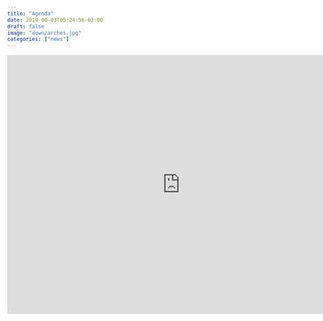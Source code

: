 ```yaml
---
title: "Agenda"
date: 2019-06-03T05:24:56-03:00
draft: false
image: "down/arches.jpg"
categories: ["news"]
---
```


<iframe src="https://calendar.google.com/calendar/embed?height=600&amp;wkst=1&amp;bgcolor=%23ffffff&amp;ctz=America%2FSao_Paulo&amp;src=bHVpenBlaXhvdG8uYWR2QGdtYWlsLmNvbQ&amp;src=YWRkcmVzc2Jvb2sjY29udGFjdHNAZ3JvdXAudi5jYWxlbmRhci5nb29nbGUuY29t&amp;src=bG9uZ29hbGNhbmNlLmNzcnJqQGdtYWlsLmNvbQ&amp;src=OTdzODh2MWdrdmZxbTAwNmVrajdsMTFibGtAZ3JvdXAuY2FsZW5kYXIuZ29vZ2xlLmNvbQ&amp;src=ZmlmYSU3ZV93Y3VwXzc1ODlfJTQycmF6aWwjc3BvcnRzQGdyb3VwLnYuY2FsZW5kYXIuZ29vZ2xlLmNvbQ&amp;src=cHRfYnIuYnJhemlsaWFuI2hvbGlkYXlAZ3JvdXAudi5jYWxlbmRhci5nb29nbGUuY29t&amp;src=I3N0YXJkYXRlQGdyb3VwLnYuY2FsZW5kYXIuZ29vZ2xlLmNvbQ&amp;src=aV8xODYuMjA1LjEuMTI5I3N1bnJpc2VAZ3JvdXAudi5jYWxlbmRhci5nb29nbGUuY29t&amp;color=%23F09300&amp;color=%23F09300&amp;color=%23D81B60&amp;color=%23F4511E&amp;color=%23AD1457&amp;color=%230B8043&amp;color=%23C0CA33&amp;color=%23E4C441" style="border-width:0" width="800" height="600" frameborder="0" scrolling="no"></iframe>

